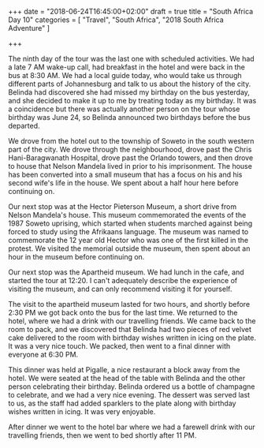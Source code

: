 +++
date = "2018-06-24T16:45:00+02:00"
draft = true
title = "South Africa Day 10"
categories = [ "Travel", "South Africa", "2018 South Africa Adventure" ]

+++

The ninth day of the tour was the last one with scheduled activities. We had a late 7 AM wake-up call, had breakfast in the hotel and were back in the bus at 8:30 AM. We had a local guide today, who would take us through different parts of Johannesburg and talk to us about the history of the city. Belinda had discovered she had missed my birthday on the bus yesterday, and she decided to make it up to me by treating today as my birthday. It was a coincidence but there was actually another person on the tour whose birthday was June 24, so Belinda announced two birthdays before the bus departed.

We drove from the hotel out to the township of Soweto in the south western part of the city. We drove through the neighbourhood, drove past the Chris Hani-Baragwanath Hospital, drove past the Orlando towers, and then drove to house that Nelson Mandela lived in prior to his imprisonment. The house has been converted into a small museum that has a focus on his and his second wife's life in the house. We spent about a half hour here before continuing on.

Our next stop was at the Hector Pieterson Museum, a short drive from Nelson Mandela's house. This museum commemorated the events of the 1987 Soweto uprising, which started when students marched against being forced to study using the Afrikaans language. The museum was named to commemorate the 12 year old Hector who was one of the first killed in the protest. We visited the memorial outside the museum, then spent about an hour in the museum before continuing on.

Our next stop was the Apartheid museum. We had lunch in the cafe, and started the tour at 12:20. I can't adequately describe the experience of visiting the museum, and can only recommend visiting it for yourself.

The visit to the apartheid museum lasted for two hours, and shortly before 2:30 PM we got back onto the bus for the last time. We returned to the hotel, where we had a drink with our travelling friends. We came back to the room to pack, and we discovered that Belinda had two pieces of red velvet cake delivered to the room with birthday wishes written in icing on the plate. It was a very nice touch. We packed, then went to a final dinner with everyone at 6:30 PM.

This dinner was held at Pigalle, a nice restaurant a block away from the hotel. We were seated at the head of the table with Belinda and the other person celebrating their birthday. Belinda ordered us a bottle of champagne to celebrate, and we had a very nice evening. The dessert was served last to us, as the staff had added sparklers to the plate along with birthday wishes written in icing. It was very enjoyable.

After dinner we went to the hotel bar where we had a farewell drink with our travelling friends, then we went to bed shortly after 11 PM.
